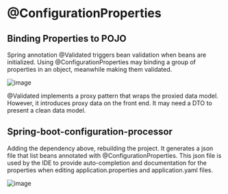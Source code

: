 # @ConfigurationProperties

## Binding Properties to POJO

Spring annotation @Validated triggers bean validation when beans are initialized.
Using @ConfigurationProperties may binding a group of properties in an object, meanwhile making them validated.

![image](https://user-images.githubusercontent.com/17804600/88745882-6118f780-d14b-11ea-9819-191a25118ddc.png)

@Validated implements a proxy pattern that wraps the proxied data model. However, it introduces proxy data on the front end. It may need a DTO to present a clean data model.

## Spring-boot-configuration-processor

Adding the dependency above, rebuilding the project. It generates a json file that list beans annotated with @ConfigurationProperties. 
This json file is used by the IDE to provide auto-completion and documentation for the properties when editing application.properties and application.yaml files.

![image](https://user-images.githubusercontent.com/17804600/88746526-0ed8d600-d14d-11ea-81e6-c77b576ecd8a.png)


